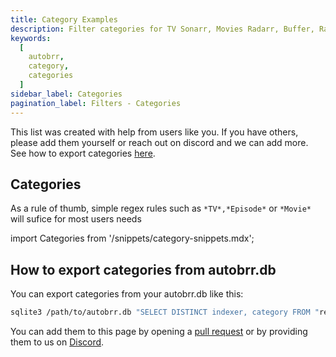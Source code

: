 ```yaml
---
title: Category Examples
description: Filter categories for TV Sonarr, Movies Radarr, Buffer, Ratio
keywords:
  [
    autobrr,
    category,
    categories
  ]
sidebar_label: Categories
pagination_label: Filters - Categories
---
```


This list was created with help from users like you. If you have others, please add them yourself or reach out on discord and we can add more. See how to export categories [here](#how-to-export-categories-from-autobrrdb).

## Categories

As a rule of thumb, simple regex rules such as `*TV*,*Episode*` or `*Movie*` will sufice for most users needs

import Categories from '/snippets/category-snippets.mdx';

<Categories />

## How to export categories from autobrr.db

You can export categories from your autobrr.db like this:

```bash
sqlite3 /path/to/autobrr.db "SELECT DISTINCT indexer, category FROM "release" ORDER BY indexer, category;" ".exit" > dump.txt
```

You can add them to this page by opening a [pull request](https://github.com/autobrr/autobrr.com/pulls) or by providing them to us on [Discord](https://discord.gg/WQ2eUycxyT).
